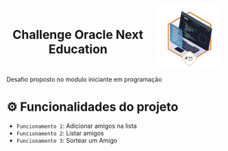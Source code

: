 <div align="center" style="display: flex; justify-content: center; align-items: center; gap: 10px;">
  <h1 style="display: inline; margin-right: 10px;">Challenge Oracle Next Education</h1>
  <img width="150px" src="./assets/badge.webp" />
</div>



Desafio proposto no modulo iniciante em programação

# ⚙️ Funcionalidades do projeto

- `Funcionamento 1`: Adicionar amigos na lista
- `Funcionamento 2`: Listar amigos
- `Funcionamento 3`: Sortear um Amigo


